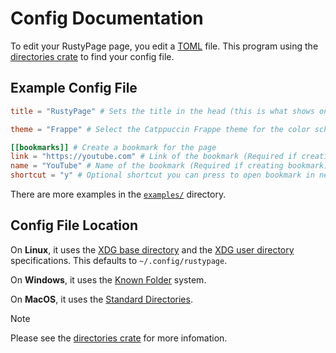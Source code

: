 # Config Documentation

To edit your RustyPage page, you edit a [TOML](https://toml.io/) file.
This program using the [directories crate](https://docs.rs/directories/latest/directories/) to find your config file.

## Example Config File

```toml
title = "RustyPage" # Sets the title in the head (this is what shows on the tab)

theme = "Frappe" # Select the Catppuccin Frappe theme for the color scheme

[[bookmarks]] # Create a bookmark for the page
link = "https://youtube.com" # Link of the bookmark (Required if creating a bookmark)
name = "YouTube" # Name of the bookmark (Required if creating bookmark)
shortcut = "y" # Optional shortcut you can press to open bookmark in new tab
```

There are more examples in the [`examples/`](./examples/) directory.

## Config File Location

On **Linux**, it uses the [XDG base directory](https://standards.freedesktop.org/basedir-spec/basedir-spec-latest.html) and the [XDG user directory](https://www.freedesktop.org/wiki/Software/xdg-user-dirs/) specifications.
This defaults to `~/.config/rustypage`.

On **Windows**, it uses the [Known Folder](https://learn.microsoft.com/en-us/previous-versions/windows/desktop/legacy/bb776911(v=vs.85)?redirectedfrom=MSDN) system.

On **MacOS**, it uses the [Standard Directories](https://developer.apple.com/library/content/documentation/FileManagement/Conceptual/FileSystemProgrammingGuide/FileSystemOverview/FileSystemOverview.html#//apple_ref/doc/uid/TP40010672-CH2-SW6).

> [!NOTE]
> Please see the [directories crate](https://docs.rs/directories/latest/directories/) for more infomation.
